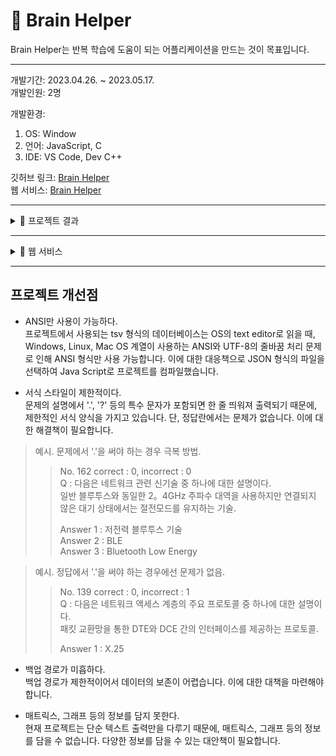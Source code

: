 # 📌 Brain Helper

Brain Helper는 반복 학습에 도움이 되는 어플리케이션을 만드는 것이 목표입니다.

---

개발기간: 2023.04.26. ~ 2023.05.17.  
개발인원: 2명

개발환경:

1. OS: Window
2. 언어: JavaScript, C
3. IDE: VS Code, Dev C++

깃허브 링크: [Brain Helper](https://github.com/909ma/Brain-Helper)  
웹 서비스: [Brain Helper](<https://909ma.github.io/Brain-Helper/%EB%A6%B4%EB%A6%AC%EC%A6%88%20%ED%8C%8C%EC%9D%BC/Review%20Note(json).html>)

---

<details>
    <summary>📁 프로젝트 결과</summary>  
   
## 📑 프로젝트 결과

<center>

|                                             결과1 : 과목 조회                                             |                                             결과2 : 순차 출제                                             |
| :-------------------------------------------------------------------------------------------------------: | :-------------------------------------------------------------------------------------------------------: |
| <img src="./2023.05. 브레인 헬퍼/1 과목 조회.gif" width="100%" height="" title="" alt="1번 이미지"></img> | <img src="./2023.05. 브레인 헬퍼/2 순차 출제.gif" width="100%" height="" title="" alt="2번 이미지"></img> |

|                                             결과3 : 랜덤 출제                                             |                                             결과4 : 선택 출제                                             |
| :-------------------------------------------------------------------------------------------------------: | :-------------------------------------------------------------------------------------------------------: |
| <img src="./2023.05. 브레인 헬퍼/3 랜덤 출제.gif" width="100%" height="" title="" alt="3번 이미지"></img> | <img src="./2023.05. 브레인 헬퍼/4 선택 출제.gif" width="100%" height="" title="" alt="4번 이미지"></img> |

|                                             결과5 : 성적 확인                                             |                                              결과6 : 요점 정리 노트 생성                                              |
| :-------------------------------------------------------------------------------------------------------: | :-------------------------------------------------------------------------------------------------------------------: |
| <img src="./2023.05. 브레인 헬퍼/5 성적 확인.gif" width="100%" height="" title="" alt="5번 이미지"></img> | <img src="./2023.05. 브레인 헬퍼/10%20요점%20정리%20생성.gif" width="100%" height="" title="" alt="6번 이미지"></img> |

|                                                결과7 : 웹 모바일 서비스                                                |                                             결과8 : 웹 모바일 JSON 서비스                                              |
| :--------------------------------------------------------------------------------------------------------------------: | :--------------------------------------------------------------------------------------------------------------------: |
| <img src="./2023.05. 브레인 헬퍼/웹%20모바일%20서비스%201.gif" width="100%" height="" title="" alt="7번 이미지"></img> | <img src="./2023.05. 브레인 헬퍼/웹%20모바일%20서비스%202.gif" width="100%" height="" title="" alt="8번 이미지"></img> |

|                                                결과9 : 과목 조회 기능                                                |
| :------------------------------------------------------------------------------------------------------------------: |
| <img src="./2023.05. 브레인 헬퍼/11%20과목%20조회%20기능.gif" width="50%" height="" title="" alt="9번 이미지"></img> |

|                                                결과10 : 웹 데스크탑 서비스                                                |
| :-----------------------------------------------------------------------------------------------------------------------: |
| <img src="./2023.05. 브레인 헬퍼/웹%20데스크탑%20서비스%201.gif" width="100%" height="" title="" alt="10번 이미지"></img> |

|                                             결과11 : 웹 데스크탑 JSON 서비스                                              |
| :-----------------------------------------------------------------------------------------------------------------------: |
| <img src="./2023.05. 브레인 헬퍼/웹%20데스크탑%20서비스%202.gif" width="100%" height="" title="" alt="11번 이미지"></img> |

</center>

</details>

---

<details>
    <summary>📁 웹 서비스</summary>

   <center>

[Brain Helper](<https://909ma.github.io/Brain-Helper/%EB%A6%B4%EB%A6%AC%EC%A6%88%20%ED%8C%8C%EC%9D%BC/Review%20Note(json).html>)

|      키       |         활동         |
| :-----------: | :------------------: |
| 아래쪽 화살표 |      정답 보기       |
|  위쪽 화살표  |     정답 가리기      |
|  좌측 화살표  |    이전 문제 보기    |
|  우측 화살표  |    다음 문제 보기    |
|     이동      | 원하는 문제 찾아가기 |

</center>

</details>

---

## 프로젝트 개선점

- ANSI만 사용이 가능하다.  
  프로젝트에서 사용되는 tsv 형식의 데이터베이스는 OS의 text editor로 읽을 때, Windows, Linux, Mac OS 계열이 사용하는 ANSI와 UTF-8의 줄바꿈 처리 문제로 인해 ANSI 형식만 사용 가능합니다. 이에 대한 대응책으로 JSON 형식의 파일을 선택하여 Java Script로 프로젝트를 컴파일했습니다.

- 서식 스타일이 제한적이다.  
  문제의 설명에서 '.', '?' 등의 특수 문자가 포함되면 한 줄 띄워져 출력되기 때문에, 제한적인 서식 양식을 가지고 있습니다. 단, 정답란에서는 문제가 없습니다. 이에 대한 해결책이 필요합니다.

> 예시. 문제에서 '.'을 써야 하는 경우 극복 방법.
>
> > No. 162 correct : 0, incorrect : 0  
> > Q : 다음은 네트워크 관련 신기술 중 하나에 대한 설명이다.  
> > 일반 블루투스와 동일한 2。4GHz 주파수 대역을 사용하지만 연결되지 않은 대기 상태에서는 절전모드를 유지하는 기술.
> >
> > Answer 1 : 저전력 블루투스 기술  
> > Answer 2 : BLE  
> > Answer 3 : Bluetooth Low Energy

> 예시. 정답에서 '.'을 써야 하는 경우에선 문제가 없음.
>
> > No. 139 correct : 0, incorrect : 1  
> > Q : 다음은 네트워크 액세스 계층의 주요 프로토콜 중 하나에 대한 설명이다.  
> >  패킷 교환망을 통한 DTE와 DCE 간의 인터페이스를 제공하는 프로토콜.
> >
> > Answer 1 : X.25

- 백업 경로가 미흡하다.  
  백업 경로가 제한적이어서 데이터의 보존이 어렵습니다. 이에 대한 대책을 마련해야 합니다.

- 매트릭스, 그래프 등의 정보를 담지 못한다.  
  현재 프로젝트는 단순 텍스트 출력만을 다루기 때문에, 매트릭스, 그래프 등의 정보를 담을 수 없습니다. 다양한 정보를 담을 수 있는 대안책이 필요합니다.
